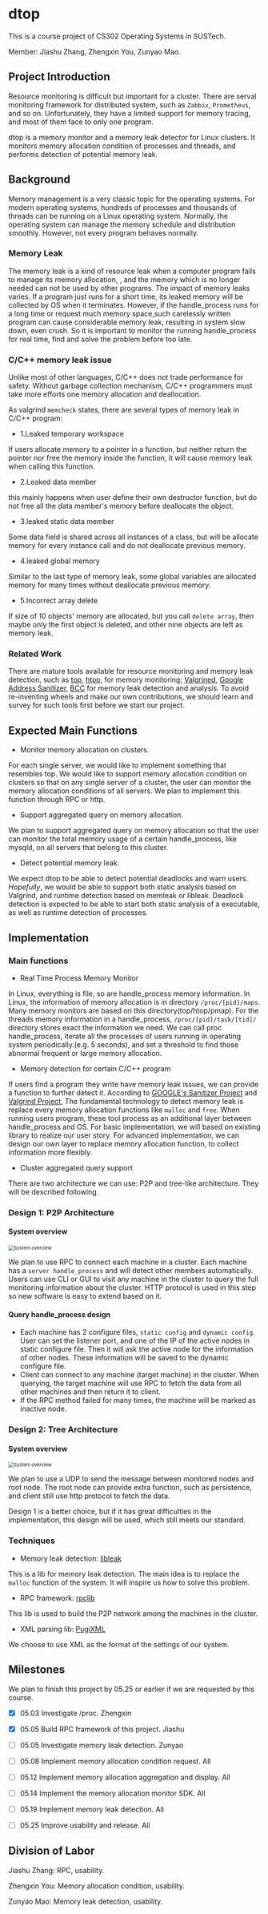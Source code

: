 # dtop

This is a course project of CS302 Operating Systems in SUSTech.

Member: Jiashu Zhang, Zhengxin You, Zunyao Mao.

## Project Introduction

Resource monitoring is difficult but important for a cluster. There are serval monitoring framework for distributed system, such as `Zabbix`, `Prometheus`,  and so on. Unfortunately, they have a limited support for memory tracing, and most of them face to only one program.

dtop is a memory monitor and a memory leak detector for Linux clusters. It monitors memory allocation condition of processes and threads, and performs detection of potential memory leak.

## Background
Memory management is a very classic topic for the operating systems. For modern operating systems, hundreds of processes and thousands of threads can be running on a Linux operating system.
Normally, the operating system can manage the memory schedule and distribution smoothly. However, not every program behaves normally.

### Memory Leak

The memory leak is a kind of resource leak when a computer program fails to manage its memory allocation,
, and the memory which is no longer needed can not be used by other programs. The impact of memory leaks varies. If a program just runs for a short time, its leaked memory will be collected by OS when it terminates.
However, if the handle_process runs for a long time or request much memory space,such carelessly written program can cause considerable memory leak, resulting in system slow down, even crush. 
So it is important to monitor the running handle_process for real time, find and solve the problem before too late.

### C/C++ memory leak issue
Unlike most of other languages, C/C++ does not trade performance for safety. Without garbage collection mechanism, C/C++ programmers 
must take more efforts one memory allocation and deallocation. 

As valgrind `memcheck` states, there are several types of memory leak in C/C++ program:

- 1.Leaked temporary workspace

If users allocate memory to a pointer in a function, but neither return the pointer nor free the memory inside the function, it will cause memory leak when calling this function.


- 2.Leaked data member

this mainly happens when user define their own destructor function, but do not free all the data member's memory before deallocate the object.

- 3.leaked static data member

Some data field is shared across all instances of a class, but will be allocate memory for every instance call and do not deallocate previous memory.

- 4.leaked global memory

Similar to the last type of memory leak, some global variables are allocated memory for many times without deallocate previous memory.

- 5.Incorrect array delete

If size of 10 objects' memory are allocated, but you call `delete array`, then maybe only the first object is deleted, and other nine objects are left as memory leak.   


### Related Work

There are mature tools available for resource monitoring and memory leak detection, such as [top](https://www.man7.org/linux/man-pages/man1/top.1.html), [htop](https://linux.die.net/man/1/htop), for memory monitoring;
[Valgrined](https://www.valgrind.org/), [Google Address Sanitizer](https://github.com/google/sanitizers), [BCC](https://github.com/iovisor/bcc) for memory leak detection and analysis. To avoid re-inventing wheels and make our own contributions, we should learn and survey for such tools first before we start our project.       

## Expected Main Functions

- Monitor memory allocation on clusters.

For each single server, we would like to implement something that resembles top. We would like to support memory allocation condition on clusters so that on any single server of a cluster, the user can monitor the memory allocation conditions of all servers. We plan to implement this function through RPC or http.

- Support aggregated query on memory allocation.

We plan to support aggregated query on memory allocation so that the user can monitor the total memory usage of a certain handle_process, like mysqld, on all servers that belong to this cluster.

- Detect potential memory leak.

We expect dtop to be able to detect potential deadlocks and warn users. *Hopefully*, we would be able to support both static analysis based on Valgrind, and runtime detection based on memleak or libleak. Deadlock detection is expected to be able to start both static analysis of a executable, as well as runtime detection of processes. 

## Implementation

### Main functions

- Real Time Process Memory Monitor

In Linux, everything is file, so are handle_process memory information. In Linux, the information of memory allocation is in directory `/proc/[pid]/maps`.
Many memory monitors are based on this directory(top/htop/pmap). For the threads memory information in a handle_process, `/proc/[pid]/task/[tid]/` 
directory stores exact the information we need. We can call proc handle_process, iterate all the processes of users running in operating system
periodically.(e.g. 5 seconds), and set a threshold to find those abnormal frequent or large memory allocation.

- Memory detection for certain C/C++ program

If users find a program  they write have memory leak issues, we can provide a function to further detect it. According to [GOOGLE's Sanitizer Project](https://github.com/google/sanitizers/wiki/AddressSanitizerAlgorithm) and [Valgrind Project](https://valgrind.org/),
The fundamental technology to detect memory leak is replace every memory allocation functions like `malloc` and `free`. When running users program, these tool process as an additional layer between handle_process and OS. For basic implementation, we will based on existing library to realize our user story.
For advanced implementation, we can design our own layer to replace memory allocation function, to collect information more flexibly.

- Cluster aggregated query support

There are two architecture we can use: P2P and tree-like architecture. They will be described following.

### Design 1: P2P Architecture

#### System overview

<img src="./misc/solution_overview.png" alt="System overview" style="zoom:67%;" />

We plan to use RPC to connect each machine in a cluster. Each machine has a `server handle_process` and will detect other members automatically. Users can use CLI or GUI to visit any machine in the cluster to query the full monitoring information about the cluster. HTTP protocol is used in this step so new software is easy to extend based on it.

#### Query handle_process design

- Each machine has 2 configure files, `static config` and `dynamic config`. User can set the listener port, and one of the IP of the active nodes in static configure file. Then it will ask the active node for the information of other nodes. These information will be saved to the dynamic configure file.
- Client can connect to any machine (target machine) in the cluster. When querying, the target machine will use RPC to fetch the data from all other machines and then return it to client.
- If the RPC method failed for many times, the machine will be marked as inactive node.

### Design 2: Tree Architecture

#### System overview

<img src="./misc/solution_overview2.png" alt="System overview" style="zoom:67%;" />

We plan to use a UDP to send the message between monitored nodes and root node. The root node can provide extra function, such as persistence, and client still use http protocol to fetch the data.

Design 1 is a better choice, but if it has great difficulties in the implementation, this design will be used, which still meets our standard.

### Techniques

- Memory leak detection: [libleak](https://github.com/WuBingzheng/libleak)

This is a lib for memory leak detection. The main idea is to replace the `malloc` function of the system. It will inspire us how to solve this problem.

- RPC framework: [rpclib](https://github.com/rpclib/rpclib)

This lib is used to build the P2P network among the machines in the cluster.

- XML parsing lib: [PugiXML](https://github.com/zeux/pugixml)

We choose to use XML as the format of the settings of our system.

## Milestones

We plan to finish this project by 05.25 or earlier if we are requested by this course.

- [x] 05.03 Investigate /proc. Zhengxin

- [x] 05.05 Build RPC framework of this project. Jiashu

- [ ] 05.05 Investigate memory leak detection. Zunyao

- [ ] 05.08 Implement memory allocation condition request. All

- [ ] 05.12 Implement memory allocation aggregation and display. All

- [ ] 05.14 Implement the memory allocation monitor SDK. All

- [ ] 05.19 Implement memory leak detection. All

- [ ] 05.25 Improve usability and release. All

## Division of Labor

Jiashu Zhang: RPC, usability.

Zhengxin You: Memory allocation condition, usability.

Zunyao Mao: Memory leak detection, usability.
